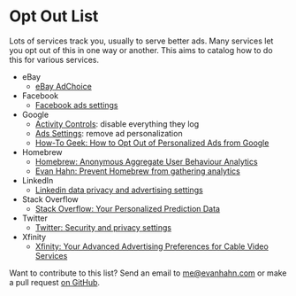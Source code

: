 Opt Out List
============

Lots of services track you, usually to serve better ads. Many services let you opt out of this in one way or another. This aims to catalog how to do this for various services.

- eBay
  - [eBay AdChoice](http://cgi6.ebay.com/ws/eBayISAPI.dll?AdPreferenceCmd)
- Facebook
  - [Facebook ads settings](https://www.facebook.com/settings?tab=ads)
- Google
  - [Activity Controls](https://myaccount.google.com/activitycontrols): disable everything they log
  - [Ads Settings](https://adssettings.google.com/): remove ad personalization
  - [How-To Geek: How to Opt Out of Personalized Ads from Google](http://www.howtogeek.com/285835/how-to-opt-out-of-personalized-ads-from-google/)
- Homebrew
  - [Homebrew: Anonymous Aggregate User Behaviour Analytics](https://github.com/Homebrew/brew/blob/master/docs/Analytics.md)
  - [Evan Hahn: Prevent Homebrew from gathering analytics](https://evanhahn.com/prevent-homebrew-from-gathering-analytics/)
- LinkedIn
  - [Linkedin data privacy and advertising settings](https://www.linkedin.com/psettings/privacy#data-privacy)
- Stack Overflow
  - [Stack Overflow: Your Personalized Prediction Data](https://stackoverflow.com/users/prediction-data)
- Twitter
  - [Twitter: Security and privacy settings](https://twitter.com/settings/security)
- Xfinity
  - [Xfinity: Your Advanced Advertising Preferences for Cable Video Services](https://www.xfinity.com/adservices)

Want to contribute to this list? Send an email to <me@evanhahn.com> or make a pull request [on GitHub](https://github.com/EvanHahn/opt-out-list).
